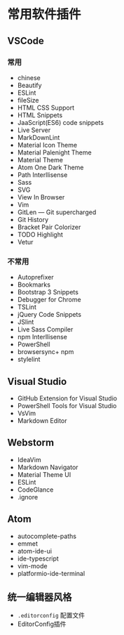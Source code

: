 # 常用软件插件

## VSCode

### 常用

+ chinese
+ Beautify
+ ESLint
+ fileSize
+ HTML CSS Support
+ HTML Snippets
+ JaaScript(ES6) code snippets
+ Live Server
+ MarkDownLint
+ Material Icon Theme
+ Material Palenight Theme
+ Material Theme
+ Atom One Dark Theme
+ Path Interllisense
+ Sass
+ SVG
+ View In Browser
+ Vim
+ GitLen — Git supercharged
+ Git History
+ Bracket Pair Colorizer
+ TODO Highlight
+ Vetur

### 不常用

+ Autoprefixer
+ Bookmarks
+ Bootstrap 3 Snippets
+ Debugger for Chrome
+ TSLint
+ jQuery Code Snippets
+ JSlint
+ Live Sass Compiler
+ npm Interllisense
+ PowerShell
+ browsersync+ npm
+ stylelint

## Visual Studio

+ GitHub Extension for Visual Studio
+ PowerShell Tools for Visual Studio
+ VsVim
+ Markdown Editor

## Webstorm

+ IdeaVim
+ Markdown Navigator
+ Material Theme UI
+ ESLint
+ CodeGlance
+ .ignore

## Atom

+ autocomplete-paths
+ emmet
+ atom-ide-ui
+ ide-typescript
+ vim-mode
+ platformio-ide-terminal

## 统一编辑器风格

+ `.editorconfig` 配置文件
+ EditorConfig插件